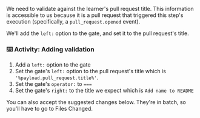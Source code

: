 We need to validate against the learner's pull request title. This information is accessible to us because it is a pull request that triggered this step's execution (specifically, a `pull_request.opened` event).

We'll add the `left:` option to the gate, and set it to the pull request's title.

### :keyboard: Activity: Adding validation

1. Add a `left:` option to the gate
1. Set the gate's `left:` option to the pull request's title which is `'%payload.pull_request.title%'`.
1. Set the gate's `operator:` to `===`
1. Set the gate's `right:` to the title we expect which is `Add name to README`

You can also accept the suggested changes below. They're in batch, so you'll have to go to Files Changed.
